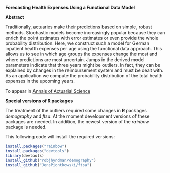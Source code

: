 
**Forecasting Health Expenses Using a Functional Data Model**





**Abstract**

Traditionally, actuaries make their predictions based on simple, robust methods. Stochastic models become increasingly popular because they can enrich the point estimates with error estimates or even provide the whole probability distribution. Here, we construct such a model for German inpatient health expenses per age using the functional data approach. This allows us to see in which age groups the expenses change the most and where predictions are most uncertain. Jumps in the derived model parameters indicate that three years might be outliers. In fact, they can be explained by changes in the reimbursement system and must be dealt with. As an application we compute the probability distribution of the total health expenses in the upcoming years.

To appear in [Annals of Actuarial Science](https://www.cambridge.org/core/journals/annals-of-actuarial-science)

**Special versions of R packages**

The treatment of the outliers required some changes in **R** packages *demography* and *ftsa*. At the moment development versions of these packages are needed. In addition, the newest version of the *rainbow* package is needed.

This following code will install the required versions: 



```r
install.packages("rainbow")
install.packages("devtools")
library(devtools)
install_github("robjhyndman/demography")
install_github("JensPiontkowski/ftsa")
```

